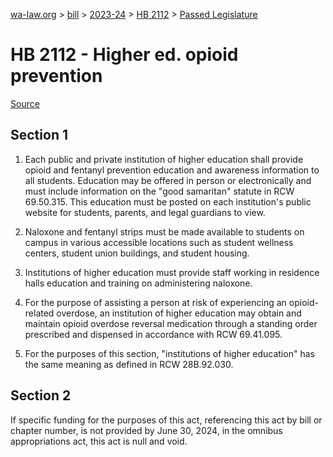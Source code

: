 [wa-law.org](/) > [bill](/bill/) > [2023-24](/bill/2023-24/) > [HB 2112](/bill/2023-24/hb/2112/) > [Passed Legislature](/bill/2023-24/hb/2112/S2.PL/)

# HB 2112 - Higher ed. opioid prevention

[Source](http://lawfilesext.leg.wa.gov/biennium/2023-24/Pdf/Bills/House%20Passed%20Legislature/2112-S2.PL.pdf)

## Section 1
1. Each public and private institution of higher education shall provide opioid and fentanyl prevention education and awareness information to all students. Education may be offered in person or electronically and must include information on the "good samaritan" statute in RCW 69.50.315. This education must be posted on each institution's public website for students, parents, and legal guardians to view.

2. Naloxone and fentanyl strips must be made available to students on campus in various accessible locations such as student wellness centers, student union buildings, and student housing.

3. Institutions of higher education must provide staff working in residence halls education and training on administering naloxone.

4. For the purpose of assisting a person at risk of experiencing an opioid-related overdose, an institution of higher education may obtain and maintain opioid overdose reversal medication through a standing order prescribed and dispensed in accordance with RCW 69.41.095.

5. For the purposes of this section, "institutions of higher education" has the same meaning as defined in RCW 28B.92.030.

## Section 2
If specific funding for the purposes of this act, referencing this act by bill or chapter number, is not provided by June 30, 2024, in the omnibus appropriations act, this act is null and void.
